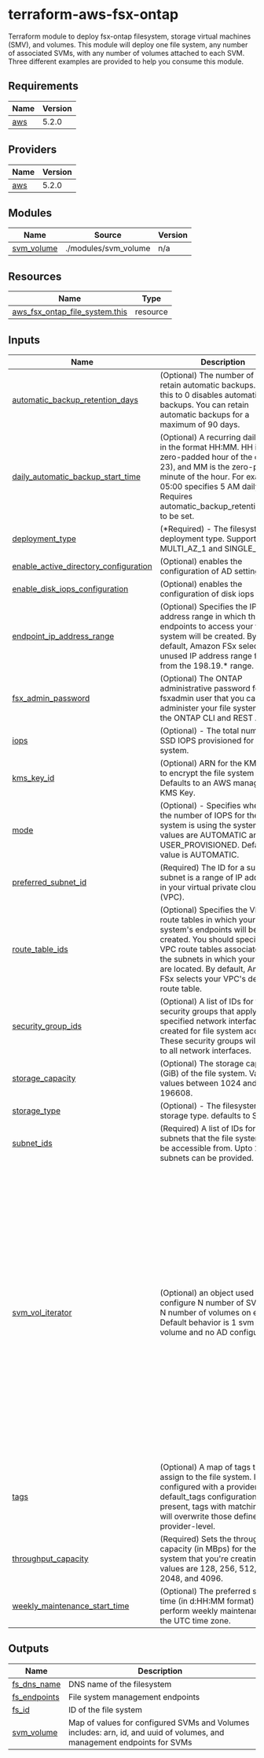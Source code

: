 # terraform-aws-fsx-ontap
Terraform module to deploy fsx-ontap filesystem, storage virtual machines (SMV), and volumes. This module will deploy one file system, any number of associated SVMs, with any number of volumes attached to each SVM. Three different examples are provided to help you consume this module.
## Requirements

| Name | Version |
|------|---------|
| <a name="requirement_aws"></a> [aws](#requirement\_aws) | 5.2.0 |

## Providers

| Name | Version |
|------|---------|
| <a name="provider_aws"></a> [aws](#provider\_aws) | 5.2.0 |

## Modules

| Name | Source | Version |
|------|--------|---------|
| <a name="module_svm_volume"></a> [svm\_volume](#module\_svm\_volume) | ./modules/svm_volume | n/a |

## Resources

| Name | Type |
|------|------|
| [aws_fsx_ontap_file_system.this](https://registry.terraform.io/providers/hashicorp/aws/5.2.0/docs/resources/fsx_ontap_file_system) | resource |

## Inputs

| Name | Description | Type | Default | Required |
|------|-------------|------|---------|:--------:|
| <a name="input_automatic_backup_retention_days"></a> [automatic\_backup\_retention\_days](#input\_automatic\_backup\_retention\_days) | (Optional) The number of days to retain automatic backups. Setting this to 0 disables automatic backups. You can retain automatic backups for a maximum of 90 days. | `number` | `null` | no |
| <a name="input_daily_automatic_backup_start_time"></a> [daily\_automatic\_backup\_start\_time](#input\_daily\_automatic\_backup\_start\_time) | (Optional) A recurring daily time, in the format HH:MM. HH is the zero-padded hour of the day (0-23), and MM is the zero-padded minute of the hour. For example, 05:00 specifies 5 AM daily. Requires automatic\_backup\_retention\_days to be set. | `string` | `null` | no |
| <a name="input_deployment_type"></a> [deployment\_type](#input\_deployment\_type) | (*Required) - The filesystem deployment type. Supports MULTI\_AZ\_1 and SINGLE\_AZ\_1. | `string` | n/a | yes |
| <a name="input_enable_active_directory_configuration"></a> [enable\_active\_directory\_configuration](#input\_enable\_active\_directory\_configuration) | (Optional) enables the configuration of AD settings | `bool` | `false` | no |
| <a name="input_enable_disk_iops_configuration"></a> [enable\_disk\_iops\_configuration](#input\_enable\_disk\_iops\_configuration) | (Optional) enables the configuration of disk iops settings | `bool` | `false` | no |
| <a name="input_endpoint_ip_address_range"></a> [endpoint\_ip\_address\_range](#input\_endpoint\_ip\_address\_range) | (Optional) Specifies the IP address range in which the endpoints to access your file system will be created. By default, Amazon FSx selects an unused IP address range for you from the 198.19.* range. | `string` | `null` | no |
| <a name="input_fsx_admin_password"></a> [fsx\_admin\_password](#input\_fsx\_admin\_password) | (Optional) The ONTAP administrative password for the fsxadmin user that you can use to administer your file system using the ONTAP CLI and REST API. | `string` | `null` | no |
| <a name="input_iops"></a> [iops](#input\_iops) | (Optional) - The total number of SSD IOPS provisioned for the file system. | `number` | `null` | no |
| <a name="input_kms_key_id"></a> [kms\_key\_id](#input\_kms\_key\_id) | (Optional) ARN for the KMS Key to encrypt the file system at rest, Defaults to an AWS managed KMS Key. | `string` | `null` | no |
| <a name="input_mode"></a> [mode](#input\_mode) | (Optional) - Specifies whether the number of IOPS for the file system is using the system. Valid values are AUTOMATIC and USER\_PROVISIONED. Default value is AUTOMATIC. | `string` | `null` | no |
| <a name="input_preferred_subnet_id"></a> [preferred\_subnet\_id](#input\_preferred\_subnet\_id) | (Required) The ID for a subnet. A subnet is a range of IP addresses in your virtual private cloud (VPC). | `string` | n/a | yes |
| <a name="input_route_table_ids"></a> [route\_table\_ids](#input\_route\_table\_ids) | (Optional) Specifies the VPC route tables in which your file system's endpoints will be created. You should specify all VPC route tables associated with the subnets in which your clients are located. By default, Amazon FSx selects your VPC's default route table. | `list(string)` | `null` | no |
| <a name="input_security_group_ids"></a> [security\_group\_ids](#input\_security\_group\_ids) | (Optional) A list of IDs for the security groups that apply to the specified network interfaces created for file system access. These security groups will apply to all network interfaces. | `list(string)` | `null` | no |
| <a name="input_storage_capacity"></a> [storage\_capacity](#input\_storage\_capacity) | (Optional) The storage capacity (GiB) of the file system. Valid values between 1024 and 196608. | `number` | `null` | no |
| <a name="input_storage_type"></a> [storage\_type](#input\_storage\_type) | (Optional) - The filesystem storage type. defaults to SSD. | `string` | `null` | no |
| <a name="input_subnet_ids"></a> [subnet\_ids](#input\_subnet\_ids) | (Required) A list of IDs for the subnets that the file system will be accessible from. Upto 2 subnets can be provided. | `list(string)` | n/a | yes |
| <a name="input_svm_vol_iterator"></a> [svm\_vol\_iterator](#input\_svm\_vol\_iterator) | (Optional) an object used to configure N number of SVMs with N number of volumes on each. Default behavior is 1 svm with 1 volume and no AD configuration | <pre>map(object({<br>    svm_name                               = string,<br>    root_volume_security_style             = string,<br>    tags                                   = map(string),<br>    netbios_name                           = string,<br>    dns_ips                                = list(string),<br>    domain_name                            = string,<br>    password                               = string,<br>    username                               = string,<br>    file_system_administrators_group       = string,<br>    organizational_unit_distinguished_name = string,<br>    vol_map = map(object({<br>      name                       = string,<br>      junction_path              = string,<br>      ontap_volume_type          = string,<br>      security_style             = string,<br>      size_in_megabytes          = number,<br>      skip_final_backup          = bool,<br>      storage_efficiency_enabled = bool,<br>      tiering_policy_name        = string,<br>      cooling_period             = number,<br>      enable_tiering_policy      = bool<br>    }))<br>  }))</pre> | <pre>{<br>  "svm1": {<br>    "dns_ips": null,<br>    "domain_name": null,<br>    "file_system_administrators_group": null,<br>    "netbios_name": null,<br>    "organizational_unit_distinguished_name": null,<br>    "password": null,<br>    "root_volume_security_style": null,<br>    "svm_name": "svm1",<br>    "tags": null,<br>    "username": null,<br>    "vol_map": {<br>      "vol1": {<br>        "cooling_period": null,<br>        "enable_tiering_policy": false,<br>        "junction_path": null,<br>        "name": "vol1",<br>        "ontap_volume_type": null,<br>        "security_style": null,<br>        "size_in_megabytes": 100,<br>        "skip_final_backup": null,<br>        "storage_efficiency_enabled": null,<br>        "tiering_policy_name": null<br>      }<br>    }<br>  }<br>}</pre> | no |
| <a name="input_tags"></a> [tags](#input\_tags) | (Optional) A map of tags to assign to the file system. If configured with a provider default\_tags configuration block present, tags with matching keys will overwrite those defined at the provider-level. | `map(string)` | `null` | no |
| <a name="input_throughput_capacity"></a> [throughput\_capacity](#input\_throughput\_capacity) | (Required) Sets the throughput capacity (in MBps) for the file system that you're creating. Valid values are 128, 256, 512, 1024, 2048, and 4096. | `number` | n/a | yes |
| <a name="input_weekly_maintenance_start_time"></a> [weekly\_maintenance\_start\_time](#input\_weekly\_maintenance\_start\_time) | (Optional) The preferred start time (in d:HH:MM format) to perform weekly maintenance, in the UTC time zone. | `string` | `null` | no |

## Outputs

| Name | Description |
|------|-------------|
| <a name="output_fs_dns_name"></a> [fs\_dns\_name](#output\_fs\_dns\_name) | DNS name of the filesystem |
| <a name="output_fs_endpoints"></a> [fs\_endpoints](#output\_fs\_endpoints) | File system management endpoints |
| <a name="output_fs_id"></a> [fs\_id](#output\_fs\_id) | ID of the file system |
| <a name="output_svm_volume"></a> [svm\_volume](#output\_svm\_volume) | Map of values for configured SVMs and Volumes includes: arn, id, and uuid of volumes, and management endpoints for SVMs |
